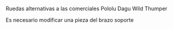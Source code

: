 Ruedas alternativas a las comerciales Pololu Dagu Wild Thumper

Es necesario modificar una pieza del brazo soporte
